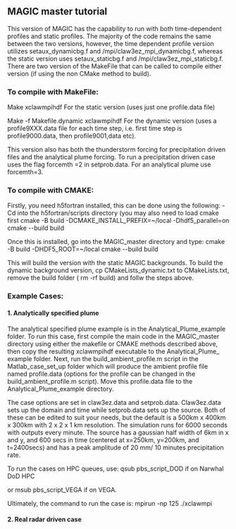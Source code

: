 ## MAGIC master tutorial

This version of MAGIC has the capability to run with both time-dependent profiles and static profiles. The majority of the code remains the same between the two versions, however, the time dependent profile version utilizes setaux_dynamicbg.f and /mpi/claw3ez_mpi_dynamicbg.f, whereas the static version uses setaux_staticbg.f and /mpi/claw3ez_mpi_staticbg.f. There are two version of the MakeFile that can be called to compile either version (if using the non CMake method to build).

### To compile with MakeFile:
Make xclawmpihdf
For the static version (uses just one profile.data file)

Make -f Makefile.dynamic xclawmpihdf
For the dynamic version (uses a profile9XXX.data file for each time step, i.e. first time step is profile9000.data, then profile9001,data etc).

This version also has both the thunderstorm forcing for precipitation driven files and the analytical plume forcing. To run a precipitation driven case uses the flag forcemth =2 in setprob.data. For an analytical plume use forcemth=3.

### To compile with CMAKE:

Firstly, you need h5fortran installed, this can be done using the following:
-Cd into the h5fortran/scripts directory (you may also need to load cmake first
cmake -B build -DCMAKE_INSTALL_PREFIX=~/local -Dhdf5_parallel=on
cmake --build build

Once this is installed, go into the MAGIC_master directory and type:
cmake -B build -DHDF5_ROOT=~/local
cmake --build build

This will build the version with the static MAGIC backgrounds. To build the dynamic background version, cp CMakeLists_dynamic.txt to CMakeLists.txt, remove the build folder ( rm -rf build) and follw the steps above.

### Example Cases:

#### 1.	Analytically specified plume

The analytical specified plume example is in the Analytical_Plume_example folder. To run this case, first compile the main code in the MAGIC_master directory using either the makefile or CMAKE methods described above, then copy the resulting xclawmpihdf executable to the Analytical_Plume_ example folder.
Next, run the build_ambient_profile.m script in the Matlab_case_set_up folder which will produce the ambient profile file named profile.data (options for the profile can be changed in the build_ambient_profile.m script). Move this profile.data file to the Analytical_Plume_example directory.

The case options are set in claw3ez.data and setprob.data. Claw3ez.data sets up the domain and time while setprob.data sets up the source. Both of these can be edited to suit your needs, but the default is a 500km x 400km x 300km with 2 x 2 x 1 km resolution. The simulation runs for 6000 seconds with outputs every minute. The source has a gaussian half width of 6km in x and y, and 600 secs in time (centered at x=250km, y=200km, and t=2400secs) and has a peak amplitude of 20 mm/ 10 minutes precipitation rate.

To run the cases on HPC queues, use:
qsub pbs_script_DOD if on Narwhal DoD HPC

or msub pbs_script_VEGA if on VEGA.

Ultimately, the command to run the case is:
mpirun -np 125 ./xclawmpi

#### 2.	Real radar driven case
